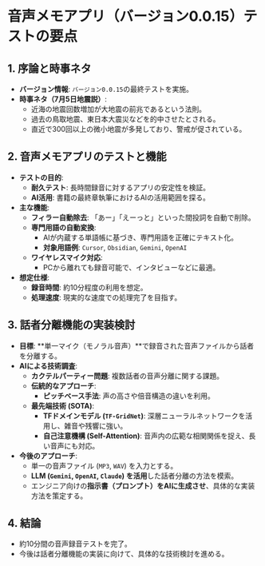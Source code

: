 # 音声メモアプリ（バージョン0.0.15）テストの要点

## 1. 序論と時事ネタ

- **バージョン情報**: `バージョン0.0.15`の最終テストを実施。
- **時事ネタ（7月5日地震説）**:
    - 近海の地震回数増加が大地震の前兆であるという法則。
    - 過去の鳥取地震、東日本大震災などを的中させたとされる。
    - 直近で300回以上の微小地震が多発しており、警戒が促されている。

## 2. 音声メモアプリのテストと機能

- **テストの目的**:
    - **耐久テスト**: 長時間録音に対するアプリの安定性を検証。
    - **AI活用**: 書籍の最終章執筆におけるAIの活用範囲を探る。
- **主な機能**:
    - **フィラー自動除去**: 「あー」「えーっと」といった間投詞を自動で削除。
    - **専門用語の自動変換**:
        - AIが内蔵する単語帳に基づき、専門用語を正確にテキスト化。
        - **対象用語例**: `Cursor`, `Obsidian`, `Gemini`, `OpenAI`
    - **ワイヤレスマイク対応**:
        - PCから離れても録音可能で、インタビューなどに最適。
- **想定仕様**:
    - **録音時間**: 約10分程度の利用を想定。
    - **処理速度**: 現実的な速度での処理完了を目指す。

## 3. 話者分離機能の実装検討

- **目標**: **単一マイク（モノラル音声）**で録音された音声ファイルから話者を分離する。
- **AIによる技術調査**:
    - **カクテルパーティー問題**: 複数話者の音声分離に関する課題。
    - **伝統的なアプローチ**:
        - **ピッチベース手法**: 声の高さや倍音構造の違いを利用。
    - **最先端技術 (SOTA)**:
        - **TFドメインモデル (`TF-GridNet`)**: 深層ニューラルネットワークを活用し、雑音や残響に強い。
        - **自己注意機構 (Self-Attention)**: 音声内の広範な相関関係を捉え、長い音声にも対応。
- **今後のアプローチ**:
    - 単一の音声ファイル (`MP3`, `WAV`) を入力とする。
    - **LLM (`Gemini`, `OpenAI`, `Claude`) を活用**した話者分離の方法を模索。
    - エンジニア向けの**指示書（プロンプト）をAIに生成させ**、具体的な実装方法を策定する。

## 4. 結論

- 約10分間の音声録音テストを完了。
- 今後は話者分離機能の実装に向けて、具体的な技術検討を進める。